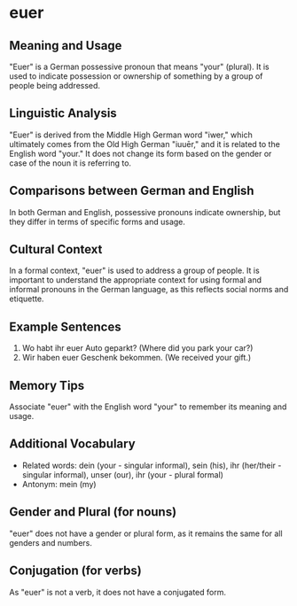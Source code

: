 # euer
## Meaning and Usage
"Euer" is a German possessive pronoun that means "your" (plural). It is used to indicate possession or ownership of something by a group of people being addressed.

## Linguistic Analysis
"Euer" is derived from the Middle High German word "iwer," which ultimately comes from the Old High German "iuuēr," and it is related to the English word "your." It does not change its form based on the gender or case of the noun it is referring to.

## Comparisons between German and English
In both German and English, possessive pronouns indicate ownership, but they differ in terms of specific forms and usage.

## Cultural Context
In a formal context, "euer" is used to address a group of people. It is important to understand the appropriate context for using formal and informal pronouns in the German language, as this reflects social norms and etiquette.

## Example Sentences
1. Wo habt ihr euer Auto geparkt? (Where did you park your car?)
2. Wir haben euer Geschenk bekommen. (We received your gift.)

## Memory Tips
Associate "euer" with the English word "your" to remember its meaning and usage.

## Additional Vocabulary
- Related words: dein (your - singular informal), sein (his), ihr (her/their - singular informal), unser (our), ihr (your - plural formal)
- Antonym: mein (my)

## Gender and Plural (for nouns)
"euer" does not have a gender or plural form, as it remains the same for all genders and numbers.

## Conjugation (for verbs)
As "euer" is not a verb, it does not have a conjugated form.
